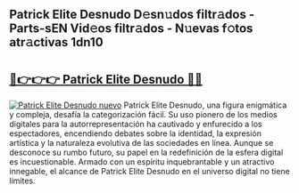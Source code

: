 ## Patrick Elite Desnudo D𝚎sn𝚞dos filtr𝚊dos - Parts-sEN Vid𝚎os filtr𝚊dos - N𝚞evas f𝚘tos atr𝚊ctivas 1dn10

# <h2><a href="http://mbcpdf.tromn.icu/?c=Patrick+Elite+Desnudo">🔗👉👉👉 Patrick Elite Desnudo 🔗🔗</a></h2>

[![Patrick Elite Desnudo nuevo](https://i.imgur.com/pEAQMta.gif)](http://mbcpdf.tromn.icu/?c=Patrick+Elite+Desnudo)
Patrick Elite Desnudo, una figura enigmática y compleja, desafía la categorización fácil. Su uso pionero de los medios digitales para la autorrepresentación ha cautivado y enfurecido a los espectadores, encendiendo debates sobre la identidad, la expresión artística y la naturaleza evolutiva de las sociedades en línea. Aunque se desconoce su rumbo futuro, su papel en la redefinición de la esfera digital es incuestionable. Armado con un espíritu inquebrantable y un atractivo innegable, el alcance de Patrick Elite Desnudo en el universo digital no tiene límites.
